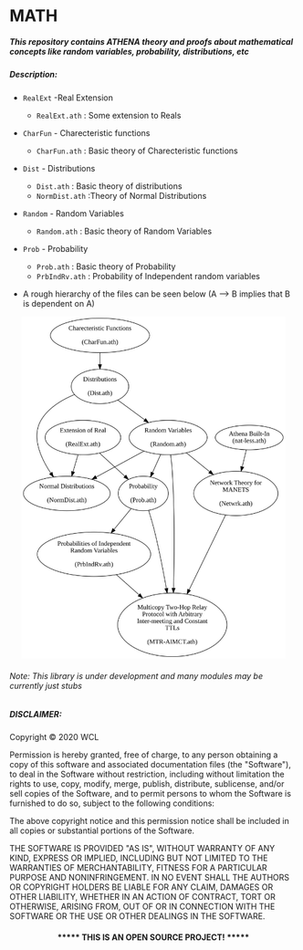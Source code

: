 # MATH 

##### This repository contains ATHENA theory and proofs about mathematical concepts like random variables, probability, distributions, etc  


##### Description:

* `RealExt` -Real Extension    
	* `RealExt.ath` : Some extension to Reals 

* `CharFun` - Charecteristic functions    
	* `CharFun.ath` : Basic theory of Charecteristic functions  

* `Dist` - Distributions    
	* `Dist.ath` : Basic theory of distributions    
	* `NormDist.ath` :Theory of Normal Distributions

* `Random` - Random Variables    
	* `Random.ath` : Basic theory of Random Variables

* `Prob` - Probability    
	* `Prob.ath` : Basic theory of Probability    
	* `PrbIndRv.ath` : Probability of Independent random variables

* A rough hierarchy of the files can be seen below (A --> B implies that B is dependent on A)
<p align="center">
  <img height="600" src="graph3.svg">
</p>

###### Note: This library is under development and many modules may be currently just stubs

##### DISCLAIMER: 
Copyright &copy; 2020 WCL

Permission is hereby granted, free of charge, to any person obtaining a copy
of this software and associated documentation files (the "Software"), to deal
in the Software without restriction, including without limitation the rights
to use, copy, modify, merge, publish, distribute, sublicense, and/or sell
copies of the Software, and to permit persons to whom the Software is
furnished to do so, subject to the following conditions:

The above copyright notice and this permission notice shall be included in all
copies or substantial portions of the Software.

THE SOFTWARE IS PROVIDED "AS IS", WITHOUT WARRANTY OF ANY KIND, EXPRESS OR
IMPLIED, INCLUDING BUT NOT LIMITED TO THE WARRANTIES OF MERCHANTABILITY,
FITNESS FOR A PARTICULAR PURPOSE AND NONINFRINGEMENT. IN NO EVENT SHALL THE
AUTHORS OR COPYRIGHT HOLDERS BE LIABLE FOR ANY CLAIM, DAMAGES OR OTHER
LIABILITY, WHETHER IN AN ACTION OF CONTRACT, TORT OR OTHERWISE, ARISING FROM,
OUT OF OR IN CONNECTION WITH THE SOFTWARE OR THE USE OR OTHER DEALINGS IN THE
SOFTWARE.
#### <p align="middle">***** THIS IS AN OPEN SOURCE PROJECT! *****</p>

